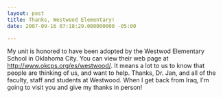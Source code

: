 ```yaml
---
layout: post
title: Thanks, Westwood Elementary!
date: 2007-09-16 07:18:29.000000000 -05:00

---
```

<p>My unit is honored to have been adopted by the Westwod Elementary School in Oklahoma City. You can view their web page at <a href="http://www.okcps.org/es/westwood/">http://www.okcps.org/es/westwood/</a>. It means a lot to us to know that people are thinking of us, and want to help. Thanks, Dr. Jan, and all of the faculty, staff and students at Westwood. When I get back from Iraq, I'm going to visit you and give my thanks in person!</p>
